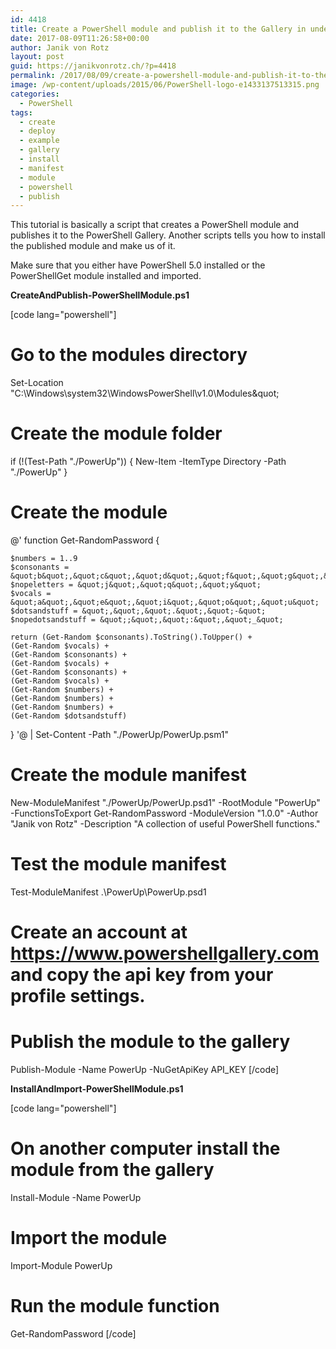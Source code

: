 ```yaml
---
id: 4418
title: Create a PowerShell module and publish it to the Gallery in under 1 minute
date: 2017-08-09T11:26:58+00:00
author: Janik von Rotz
layout: post
guid: https://janikvonrotz.ch/?p=4418
permalink: /2017/08/09/create-a-powershell-module-and-publish-it-to-the-gallery-in-under-1-minute/
image: /wp-content/uploads/2015/06/PowerShell-logo-e1433137513315.png
categories:
  - PowerShell
tags:
  - create
  - deploy
  - example
  - gallery
  - install
  - manifest
  - module
  - powershell
  - publish
---
```

This tutorial is basically a script that creates a PowerShell module and publishes it to the PowerShell Gallery. Another scripts tells you how to install the published module and make us of it.
<!--more-->

Make sure that you either have PowerShell 5.0 installed or the PowerShellGet module installed and imported.

**CreateAndPublish-PowerShellModule.ps1**

[code lang="powershell"]
# Go to the modules directory

Set-Location &quot;C:\Windows\system32\WindowsPowerShell\v1.0\Modules\&quot;

# Create the module folder

if (!(Test-Path &quot;./PowerUp&quot;)) {
    New-Item -ItemType Directory -Path &quot;./PowerUp&quot;
}

# Create the module

@'
function Get-RandomPassword {
    
    $numbers = 1..9
    $consonants = &quot;b&quot;,&quot;c&quot;,&quot;d&quot;,&quot;f&quot;,&quot;g&quot;,&quot;h&quot;,&quot;k&quot;,&quot;l&quot;,&quot;m&quot;,&quot;n&quot;,&quot;p&quot;,&quot;r&quot;,&quot;s&quot;,&quot;t&quot;,&quot;v&quot;,&quot;w&quot;,&quot;x&quot;,&quot;z&quot;
    $nopeletters = &quot;j&quot;,&quot;q&quot;,&quot;y&quot;
    $vocals = &quot;a&quot;,&quot;e&quot;,&quot;i&quot;,&quot;o&quot;,&quot;u&quot;
    $dotsandstuff = &quot;,&quot;,&quot;.&quot;,&quot;-&quot;
    $nopedotsandstuff = &quot;;&quot;,&quot;:&quot;,&quot;_&quot;

    return (Get-Random $consonants).ToString().ToUpper() + 
    (Get-Random $vocals) + 
    (Get-Random $consonants) + 
    (Get-Random $vocals) + 
    (Get-Random $consonants) + 
    (Get-Random $vocals) + 
    (Get-Random $numbers) +  
    (Get-Random $numbers) + 
    (Get-Random $numbers) + 
    (Get-Random $dotsandstuff)
}
'@ | Set-Content -Path &quot;./PowerUp/PowerUp.psm1&quot;

# Create the module manifest

New-ModuleManifest &quot;./PowerUp/PowerUp.psd1&quot; -RootModule &quot;PowerUp&quot; -FunctionsToExport Get-RandomPassword -ModuleVersion &quot;1.0.0&quot; -Author &quot;Janik von Rotz&quot; -Description &quot;A collection of useful PowerShell functions.&quot;

# Test the module manifest

Test-ModuleManifest .\PowerUp\PowerUp.psd1

# Create an account at https://www.powershellgallery.com and copy the api key from your profile settings.

# Publish the module to the gallery

Publish-Module -Name PowerUp -NuGetApiKey API_KEY
[/code]

**InstallAndImport-PowerShellModule.ps1**

[code lang="powershell"]
# On another computer install the module from the gallery

Install-Module -Name PowerUp

# Import the module

Import-Module PowerUp

# Run the module function

Get-RandomPassword
[/code]
